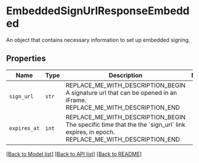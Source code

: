 # EmbeddedSignUrlResponseEmbedded

An object that contains necessary information to set up embedded signing.

## Properties
Name | Type | Description | Notes
------------ | ------------- | ------------- | -------------
| `sign_url` | ```str``` | REPLACE_ME_WITH_DESCRIPTION_BEGIN A signature url that can be opened in an iFrame. REPLACE_ME_WITH_DESCRIPTION_END |  |
| `expires_at` | ```int``` | REPLACE_ME_WITH_DESCRIPTION_BEGIN The specific time that the the &#x60;sign_url&#x60; link expires, in epoch. REPLACE_ME_WITH_DESCRIPTION_END |  |

[[Back to Model list]](../README.md#documentation-for-models) [[Back to API list]](../README.md#documentation-for-api-endpoints) [[Back to README]](../README.md)


